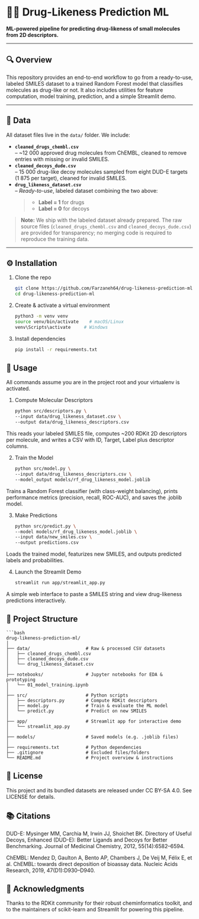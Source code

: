 # 🔬💊 Drug-Likeness Prediction ML

**ML-powered pipeline for predicting drug-likeness of small molecules from 2D descriptors.**

---

## 🔍 Overview

This repository provides an end-to-end workflow to go from a ready-to-use, labeled SMILES dataset to a trained Random Forest model that classifies molecules as drug-like or not. It also includes utilities for feature computation, model training, prediction, and a simple Streamlit demo.

---

## 📂 Data

All dataset files live in the `data/` folder. We include:

- **`cleaned_drugs_chembl.csv`**  
  – ~12 000 approved drug molecules from ChEMBL, cleaned to remove entries with missing or invalid SMILES.  
- **`cleaned_decoys_dude.csv`**  
  – 15 000 drug-like decoy molecules sampled from eight DUD-E targets (1 875 per target), cleaned for invalid SMILES.  
- **`drug_likeness_dataset.csv`**  
  – *Ready-to-use*, labeled dataset combining the two above:  
  > - **Label = 1** for drugs  
  > - **Label = 0** for decoys  

> **Note:** We ship with the labeled dataset already prepared. The raw source files (`cleaned_drugs_chembl.csv` and `cleaned_decoys_dude.csv`) are provided for transparency; no merging code is required to reproduce the training data.

---

## ⚙️ Installation

1. Clone the repo  
   ```bash
   git clone https://github.com/Farzaneh64/drug-likeness-prediction-ml.git
   cd drug-likeness-prediction-ml
   
2. Create & activate a virtual environment
   ```bash
   python3 -m venv venv
   source venv/bin/activate    # macOS/Linux
   venv\Scripts\activate     # Windows
3. Install dependencies
   ```bash
   pip install -r requirements.txt

## 🚀 Usage
  All commands assume you are in the project root and your virtualenv is activated.
1. Compute Molecular Descriptors
   ```bash
   python src/descriptors.py \
   --input data/drug_likeness_dataset.csv \
   --output data/drug_likeness_descriptors.csv
  This reads your labeled SMILES file, computes ~200 RDKit 2D descriptors per molecule, and writes a CSV with ID, Target, Label plus descriptor columns.

2. Train the Model
   ```bash
   python src/model.py \
   --input data/drug_likeness_descriptors.csv \
   --model_output models/rf_drug_likeness_model.joblib
  Trains a Random Forest classifier (with class-weight balancing), prints performance metrics (precision, recall, ROC-AUC), and saves the .joblib model.

3. Make Predictions
   ```bash
   python src/predict.py \
   --model models/rf_drug_likeness_model.joblib \
   --input data/new_smiles.csv \
   --output predictions.csv
  Loads the trained model, featurizes new SMILES, and outputs predicted labels and probabilities.

4. Launch the Streamlit Demo 
   ```bash
   streamlit run app/streamlit_app.py
  A simple web interface to paste a SMILES string and view drug-likeness predictions interactively.


## 📁 Project Structure
   
    ```bash
    drug-likeness-prediction-ml/
    │
    ├── data/                     # Raw & processed CSV datasets
    │   ├── cleaned_drugs_chembl.csv
    │   ├── cleaned_decoys_dude.csv
    │   └── drug_likeness_dataset.csv
    │
    ├── notebooks/                # Jupyter notebooks for EDA & prototyping
    │   └── 01_model_training.ipynb
    │
    ├── src/                      # Python scripts
    │   ├── descriptors.py        # Compute RDKit descriptors
    │   ├── model.py              # Train & evaluate the ML model
    │   └── predict.py            # Predict on new SMILES
    │
    ├── app/                      # Streamlit app for interactive demo
    │   └── streamlit_app.py
    │
    ├── models/                   # Saved models (e.g. .joblib files)
    │ 
    ├── requirements.txt          # Python dependencies
    ├── .gitignore                # Excluded files/folders
    └── README.md                 # Project overview & instructions
    
## 📜 License

This project and its bundled datasets are released under CC BY-SA 4.0.
See LICENSE for details.


## 📚 Citations

DUD-E: Mysinger MM, Carchia M, Irwin JJ, Shoichet BK.
Directory of Useful Decoys, Enhanced (DUD-E): Better Ligands and Decoys for Better Benchmarking.
Journal of Medicinal Chemistry, 2012, 55(14):6582–6594.

ChEMBL: Mendez D, Gaulton A, Bento AP, Chambers J, De Veij M, Félix E, et al.
ChEMBL: towards direct deposition of bioassay data.
Nucleic Acids Research, 2019, 47(D1):D930–D940.


## 🤝 Acknowledgments

Thanks to the RDKit community for their robust cheminformatics toolkit, and to the maintainers of scikit-learn and Streamlit for powering this pipeline.










   

